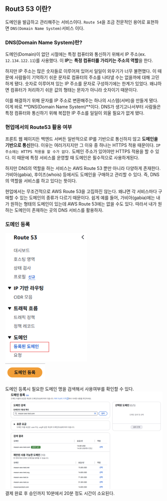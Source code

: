 ## Rout3 53 이란?
도메인을 발급하고 관리해주는 서비스이다. `Route 54`을 조금 전문적인 용어로 표현하면 `DNS(Domain Name System)`서비스 이다.

### DNS(Domain Name System)란?

도메인(Domain)이 없던 시절에는 특정 컴퓨터와 통신하기 위해서 IP 주소(ex. `12.134.122.11`)를 사용했다. 이 **IP**는 **특정 컴퓨터를 가리키는 주소의 역할**을 한다.

하지만 IP 주소는 많은 숫자들로 이루어져 있어서 일일이 외우기가 너무 불편했다. 이 때문에 사람들이 기억하기 쉬운 문자로 컴퓨터의 주소를 나타낼 수는 없을까에 대해 고민하게 됐다. 숫자로 이루어져 있는 IP 주소를 문자로 구성하기에는 한계가 있었다. 왜냐하면 컴퓨터가 처리하기 쉬운 값의 형태는 문자가 아니라 숫자이기 때문이다.

이를 해결하기 위해 문자를 IP 주소로 변환해주는 하나의 시스템(서버)을 만들게 됐다. 이게 바로 **DNS(Domain Name System)**이다. DNS가 생기고나서부터 사람들은 특정 컴퓨터와 통신하기 위해 복잡한 IP 주소를 일일이 외울 필요가 없게 됐다.  


### 현업에서의 Route53 활용 여부

프론트 웹 페이지든 백엔드 서버든 일반적으로 IP를 기반으로 통신하지 않고 **도메인을 기반으로 통신**한다. 이유는 여러가지지만 그 이유 중 하나는 HTTPS 적용 때문이다. `IP 주소에는 HTTPS 적용을 할 수가 없다.` 도메인 주소가 있어야만 HTTPS 적용을 할 수 있다. 이 때문에 특정 서비스를 운영할 때 도메인은 필수적으로 사용하게된다.

하지만 DNS의 역할을 하는 서비스는 AWS Route 53 뿐만 아니라 다양하게 존재한다. 가비아(gabia), 후이즈(whois) 등에서도 도메인을 구매하고 관리할 수 있다. 즉, DNS의 역할을 서비스를 하고 있다는 뜻이다.

현업에서는 무조건적으로 AWS Route 53을 고집하진 않는다. 왜냐면 각 서비스마다 구매할 수 있는 도메인의 종류가 다르기 때문이다. 쉽게 예를 들어, 가비아(gabia)에는 내가 원하는 형태의 도메인이 있는데 AWS Route 53에는 없을 수도 있다. 따라서 내가 원하는 도메인이 존재하는 곳의 DNS 서비스를 활용하자.


### 도메인 등록
![img_35.png](../img/img_35.png)  
![img_36.png](../img/img_36.png)  
  
도메인 등록시 필요한 도메인 명을 검색해서 사용여부를 확인할 수 있다.  
![img_37.png](../img/img_37.png)  
결제 완료 후 승인까지 10분에서 20분 정도 시간이 소요된다.
